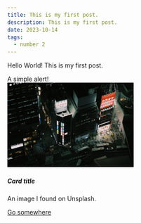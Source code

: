 ```yaml
---
title: This is my first post.
description: This is my first post.
date: 2023-10-14
tags:
  - number 2
---
```

Hello World! This is my first post.

<div class="alert alert-info" role="alert">
  A simple alert!
</div>

<div class="card" style="width: 18rem;">
  <img src="cityimage.webp" class="card-img-top" alt="Image of Tokyo from above">
  <div class="card-body">
    <h5 class="card-title">Card title</h5>
    <p class="card-text">An image I found on Unsplash.</p>
    <a href="#" class="btn btn-primary">Go somewhere</a>
  </div>
</div>
